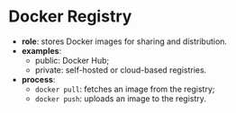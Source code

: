 # Docker Registry

- **role**: stores Docker images for sharing and distribution.
- **examples**:
  - public: Docker Hub;
  - private: self-hosted or cloud-based registries.
- **process**:
  - `docker pull`: fetches an image from the registry;
  - `docker push`: uploads an image to the registry.
